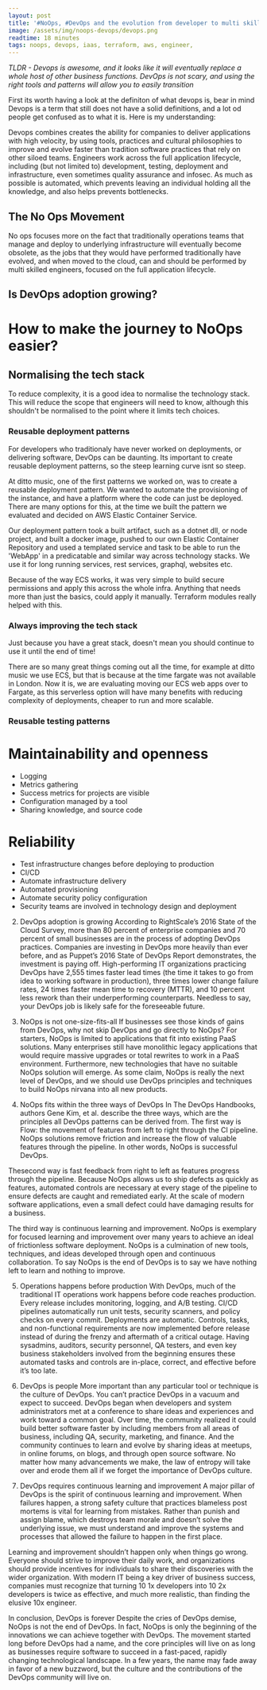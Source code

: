 ```yaml
---
layout: post
title: '#NoOps, #DevOps and the evolution from developer to multi skilled engineer'
image: /assets/img/noops-devops/devops.png
readtime: 18 minutes
tags: noops, devops, iaas, terraform, aws, engineer, 
---
```


*TLDR - Devops is awesome, and it looks like it will eventually replace a whole host of other business functions. DevOps is not scary, and using the right tools and patterns will allow you to easily transition*

First its worth having a look at the definiton of what devops is, bear in mind Devops is a term that still does not have a solid definitions, and a lot od people get confused as to what it is. Here is my understanding:

Devops combines creates the ability for companies to deliver applications with high velocity, by using tools, practices and cultural philosophies to improve and evolve faster than tradition software practices that rely on other siloed teams. Engineers work across the full application lifecycle, including (but not limited to) development, testing, deployment and infrastructure, even sometimes quality assurance and infosec. As much as possible is automated, which prevents leaving an individual holding all the knowledge, and also helps prevents bottlenecks.


<amp-img src="/assets/img/noops-devops/devopscycle.png"
  width="1000"
  height="567"
  layout="responsive">
</amp-img>


## The No Ops Movement

No ops focuses more on the fact that traditionally operations teams that manage and deploy to underlying infrastructure will eventually become obsolete, as the jobs that they would have performed traditionally have evolved, and when moved to the cloud, can and should be performed by multi skilled engineers, focused on the full application lifecycle.

## Is DevOps adoption growing?





# How to make the journey to NoOps easier?

## Normalising the tech stack

To reduce complexity, it is a good idea to normalise the technology stack. This will reduce the scope that engineers will need to know, although this shouldn't be normalised to the point where it limits tech choices.

### Reusable deployment patterns

For developers who traditionaly have never worked on deployments, or delivering software, DevOps can be daunting. Its important to create reusable deployment patterns, so the steep learning curve isnt so steep. 

At ditto music, one of the first patterns we worked on, was to create a reusable deployment pattern. We wanted to automate the provisioning of the instance, and have a platform where the code can just be deployed. There are many options for this, at the time we built the pattern we evaluated and decided on AWS Elastic Container Service.

Our deployment pattern took a built artifact, such as a dotnet dll, or node project, and built a docker image, pushed to our own Elastic Container Repository and used a templated service and task to be able to run the 'WebApp' in a predicatable and similar way across technology stacks. We use it for long running services, rest services, graphql, websites etc.

Because of the way ECS works, it was very simple to build secure permissions and apply this across the whole infra. Anything that needs more than just the basics, could apply it manually. Terraform modules really helped with this.

### Always improving the tech stack

Just because you have a great stack, doesn't mean you should continue to use it until the end of time! 

There are so many great things coming out all the time, for example at ditto music we use ECS, but that is because at the time fargate was not available in London. Now it is, we are evaluating moving our ECS web apps over to Fargate, as this serverless option will have many benefits with reducing complexity of deployments, cheaper to run and more scalable.

### Reusable testing patterns


# Maintainability and openness

- Logging
- Metrics gathering
- Success metrics for projects are visible
- Configuration managed by a tool
- Sharing knowledge, and source code

# Reliability 

- Test infrastructure changes before deploying to production
- CI/CD
- Automate infrastructure delivery
- Automated provisioning
- Automate security policy configuration
- Security teams are involved in technology design and deployment





2. DevOps adoption is growing
According to RightScale’s 2016 State of the Cloud Survey, more than 80 percent of enterprise companies and 70 percent of small businesses are in the process of adopting DevOps practices. Companies are investing in DevOps more heavily than ever before, and as Puppet’s 2016 State of DevOps Report demonstrates, the investment is paying off. High-performing IT organizations practicing DevOps have 2,555 times faster lead times (the time it takes to go from idea to working software in production), three times lower change failure rates, 24 times faster mean time to recovery (MTTR), and 10 percent less rework than their underperforming counterparts. Needless to say, your DevOps job is likely safe for the foreseeable future.

3. NoOps is not one-size-fits-all
If businesses see those kinds of gains from DevOps, why not skip DevOps and go directly to NoOps? For starters, NoOps is limited to applications that fit into existing PaaS solutions. Many enterprises still have monolithic legacy applications that would require massive upgrades or total rewrites to work in a PaaS environment. Furthermore, new technologies that have no suitable NoOps solution will emerge. As some claim, NoOps is really the next level of DevOps, and we should use DevOps principles and techniques to build NoOps nirvana into all new products.

4. NoOps fits within the three ways of DevOps
In The DevOps Handbooks, authors Gene Kim, et al. describe the three ways, which are the principles all DevOps patterns can be derived from. The first way is Flow: the movement of features from left to right through the CI pipeline. NoOps solutions remove friction and increase the flow of valuable features through the pipeline. In other words, NoOps is successful DevOps.

Thesecond way is fast feedback from right to left as features progress through the pipeline. Because NoOps allows us to ship defects as quickly as features, automated controls are necessary at every stage of the pipeline to ensure defects are caught and remediated early. At the scale of modern software applications, even a small defect could have damaging results for a business.

The third way is continuous learning and improvement. NoOps is exemplary for focused learning and improvement over many years to achieve an ideal of frictionless software deployment. NoOps is a culmination of new tools, techniques, and ideas developed through open and continuous collaboration. To say NoOps is the end of DevOps is to say we have nothing left to learn and nothing to improve.

5. Operations happens before production
With DevOps, much of the traditional IT operations work happens before code reaches production. Every release includes monitoring, logging, and A/B testing. CI/CD pipelines automatically run unit tests, security scanners, and policy checks on every commit. Deployments are automatic. Controls, tasks, and non-functional requirements are now implemented before release instead of during the frenzy and aftermath of a critical outage. Having sysadmins, auditors, security personnel, QA testers, and even key business stakeholders involved from the beginning ensures these automated tasks and controls are in-place, correct, and effective before it’s too late.

6. DevOps is people
More important than any particular tool or technique is the culture of DevOps. You can’t practice DevOps in a vacuum and expect to succeed. DevOps began when developers and system administrators met at a conference to share ideas and experiences and work toward a common goal. Over time, the community realized it could build better software faster by including members from all areas of business, including QA, security, marketing, and finance. And the community continues to learn and evolve by sharing ideas at meetups, in online forums, on blogs, and through open source software. No matter how many advancements we make, the law of entropy will take over and erode them all if we forget the importance of DevOps culture.

7. DevOps requires continuous learning and improvement
A major pillar of DevOps is the spirit of continuous learning and improvement. When failures happen, a strong safety culture that practices blameless post mortems is vital for learning from mistakes. Rather than punish and assign blame, which destroys team morale and doesn’t solve the underlying issue, we must understand and improve the systems and processes that allowed the failure to happen in the first place.

Learning and improvement shouldn’t happen only when things go wrong. Everyone should strive to improve their daily work, and organizations should provide incentives for individuals to share their discoveries with the wider organization. With modern IT being a key driver of business success, companies must recognize that turning 10 1x developers into 10 2x developers is twice as effective, and much more realistic, than finding the elusive 10x engineer.



In conclusion, DevOps is forever
Despite the cries of DevOps demise, NoOps is not the end of DevOps. In fact, NoOps is only the beginning of the innovations we can achieve together with DevOps. The movement started long before DevOps had a name, and the core principles will live on as long as businesses require software to succeed in a fast-paced, rapidly changing technological landscape. In a few years, the name may fade away in favor of a new buzzword, but the culture and the contributions of the DevOps community will live on.
